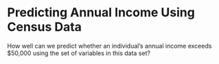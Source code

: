 # Predicting Annual Income Using Census Data

How well can we predict whether an individual’s annual income exceeds $50,000 using the set of variables in this data set?
